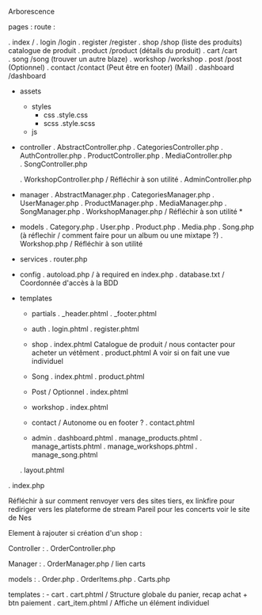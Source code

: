 Arborescence 

pages :         route :

. index         /
. login         /login
. register      /register
. shop          /shop       (liste des produits) catalogue de produit
. product       /product    (détails du produit) 
. cart          /cart       
. song          /song       (trouver un autre blaze)
. workshop      /workshop
. post          /post       (Optionnel)
. contact       /contact    (Peut être en footer) (Mail)
. dashboard     /dashboard 



- assets
    - styles
        - css
            .style.css  
        - scss
            .style.scss
    - js

- controller
    . AbstractController.php
    . CategoriesController.php
    . AuthController.php
    . ProductController.php
    . MediaController.php   
    . SongController.php

    . WorkshopController.php / Réfléchir à son utilité 
    . AdminController.php

- manager
    . AbstractManager.php
    . CategoriesManager.php
    . UserManager.php
    . ProductManager.php
    . MediaManager.php
    . SongManager.php
    . WorkshopManager.php / Réfléchir à son utilité *

- models
    . Category.php
    . User.php
    . Product.php
    . Media.php
    . Song.php (à réflechir / comment faire pour un album ou une mixtape ?)
    . Workshop.php / Réfléchir à son utilité 

- services
    . router.php

- config
    . autoload.php / à required en index.php
    . database.txt / Coordonnée d'accès à la BDD

- templates
    - partials
        . _header.phtml
        . _footer.phtml

    - auth
        . login.phtml
        . register.phtml
        
    - shop
        . index.phtml   Catalogue de produit / nous contacter pour acheter un vétêment
        . product.phtml A voir si on fait une vue individuel 
        
    - Song
        . index.phtml
        . product.phtml
        
    - Post     /     Optionnel
        . index.phtml
        
    - workshop
        . index.phtml
        
    - contact   /   Autonome ou en footer ?
        . contact.phtml
        
    - admin
        . dashboard.phtml
        . manage_products.phtml
        . manage_artists.phtml
        . manage_workshops.phtml
        . manage_song.phtml
        
    . layout.phtml
    
. index.php

Réfléchir à sur comment renvoyer vers des sites tiers, ex linkfire pour rediriger vers les plateforme de stream
Pareil pour les concerts voir le site de Nes 

Element à rajouter si création d'un shop :

Controller :
    . OrderController.php
    
Manager :
    . OrderManager.php / lien carts  

    
models :
    . Order.php
    . OrderItems.php
    . Carts.php

templates :
    - cart 
        . cart.phtml / Structure globale du panier, recap achat + btn paiement
        . cart_item.phtml / Affiche un élément individuel 
